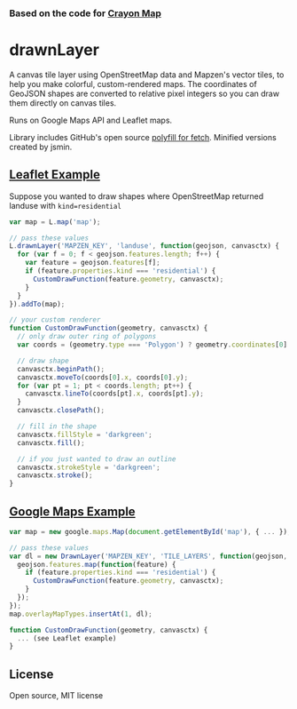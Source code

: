 ### Based on the code for <a href="http://crayonmap.herokuapp.com">Crayon Map</a>

# drawnLayer

A canvas tile layer using OpenStreetMap data and Mapzen's vector tiles, to help you make
colorful, custom-rendered maps. The coordinates of GeoJSON shapes are converted to relative pixel integers
so you can draw them directly on canvas tiles.

Runs on Google Maps API and Leaflet maps.

Library includes GitHub's open source <a href="https://github.com/github/fetch">polyfill for fetch</a>. Minified versions created by jsmin.

## <a href="https://georeactor.github.io/drawnLayer/">Leaflet Example</a>

Suppose you wanted to draw shapes where OpenStreetMap returned landuse with ```kind=residential```

```javascript
var map = L.map('map');

// pass these values
L.drawnLayer('MAPZEN_KEY', 'landuse', function(geojson, canvasctx) {
  for (var f = 0; f < geojson.features.length; f++) {
    var feature = geojson.features[f];
    if (feature.properties.kind === 'residential') {
      CustomDrawFunction(feature.geometry, canvasctx);
    }
  }
}).addTo(map);

// your custom renderer
function CustomDrawFunction(geometry, canvasctx) {
  // only draw outer ring of polygons
  var coords = (geometry.type === 'Polygon') ? geometry.coordinates[0] : geometry.coordinates;

  // draw shape
  canvasctx.beginPath();
  canvasctx.moveTo(coords[0].x, coords[0].y);
  for (var pt = 1; pt < coords.length; pt++) {
    canvasctx.lineTo(coords[pt].x, coords[pt].y);
  }
  canvasctx.closePath();

  // fill in the shape
  canvasctx.fillStyle = 'darkgreen';
  canvasctx.fill();

  // if you just wanted to draw an outline
  canvasctx.strokeStyle = 'darkgreen';
  canvasctx.stroke();
}
```

## <a href="https://georeactor.github.io/drawnLayer/gmaps.html">Google Maps Example</a>

```javascript
var map = new google.maps.Map(document.getElementById('map'), { ... });

// pass these values
var dl = new DrawnLayer('MAPZEN_KEY', 'TILE_LAYERS', function(geojson, canvasctx) {
  geojson.features.map(function(feature) {
    if (feature.properties.kind === 'residential') {
      CustomDrawFunction(feature.geometry, canvasctx);
    }
  });
});
map.overlayMapTypes.insertAt(1, dl);

function CustomDrawFunction(geometry, canvasctx) {
  ... (see Leaflet example)
}
```

## License

Open source, MIT license
